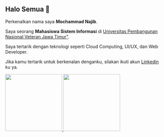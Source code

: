 ## Halo Semua 👋

Perkenalkan nama saya **Mochammad Najib**.

Saya seorang **Mahasiswa Sistem Informasi** di [Universitas Pembangunan Nasional Veteran Jawa Timur"](https://www.upnjatim.ac.id/).

Saya tertarik dengan teknologi seperti Cloud Computing, UI/UX, dan Web Developer.

Jika kamu tertarik untuk berkenalan denganku, silakan ikuti akun [Linkedin](https://www.linkedin.com/in/mochammad-najib/) ku ya.

<p align="left">
<a href="https://github.com/mchnajib">
  <img height="180em" src="https://github-readme-stats-eight-theta.vercel.app/api?username=mchnajib&show_icons=true&theme=algolia&include_all_commits=true&count_private=true"/>
  <img height="180em" src="https://github-readme-stats-eight-theta.vercel.app/api/top-langs/?username=mchnajib&layout=compact&langs_count=8&theme=algolia"/>
</a>
</p>
